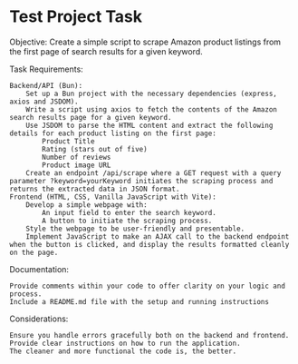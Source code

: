 # Test Project Task

Objective: Create a simple script to scrape Amazon product listings from the first page of search results for a given keyword.

Task Requirements:

    Backend/API (Bun):
        Set up a Bun project with the necessary dependencies (express, axios and JSDOM).
        Write a script using axios to fetch the contents of the Amazon search results page for a given keyword.
        Use JSDOM to parse the HTML content and extract the following details for each product listing on the first page:
            Product Title
            Rating (stars out of five)
            Number of reviews
            Product image URL
        Create an endpoint /api/scrape where a GET request with a query parameter ?keyword=yourKeyword initiates the scraping process and returns the extracted data in JSON format.
    Frontend (HTML, CSS, Vanilla JavaScript with Vite):
        Develop a simple webpage with:
            An input field to enter the search keyword.
            A button to initiate the scraping process.
        Style the webpage to be user-friendly and presentable.
        Implement JavaScript to make an AJAX call to the backend endpoint when the button is clicked, and display the results formatted cleanly on the page.

Documentation:

    Provide comments within your code to offer clarity on your logic and process.
    Include a README.md file with the setup and running instructions

Considerations:

    Ensure you handle errors gracefully both on the backend and frontend.
    Provide clear instructions on how to run the application.
    The cleaner and more functional the code is, the better.